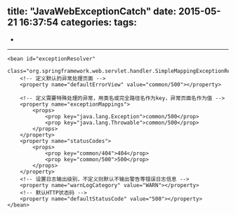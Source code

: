 title: "JavaWebExceptionCatch"
date: 2015-05-21 16:37:54
categories: 
tags:
  - 
  - 
---


<!-- 全局异常配置 -->
    <bean id="exceptionResolver"
        class="org.springframework.web.servlet.handler.SimpleMappingExceptionResolver">
        <!-- 定义默认的异常处理页面 -->
        <property name="defaultErrorView" value="common/500"></property>

        <!-- 定义需要特殊处理的异常，用类名或完全路径名作为key，异常页面名作为值 -->
        <property name="exceptionMappings">
            <props>
                <prop key="java.lang.Exception">common/500</prop>
                <prop key="java.lang.Throwable">common/500</prop>
            </props>
        </property>
        <property name="statusCodes">
            <props>
                <prop key="common/404">404</prop>
                <prop key="common/500">500</prop>
            </props>
        </property>
        <!-- 设置日志输出级别，不定义则默认不输出警告等错误日志信息 -->
        <property name="warnLogCategory" value="WARN"></property>
        <!-- 默认HTTP状态码 -->
        <property name="defaultStatusCode" value="500"></property>
    </bean>
